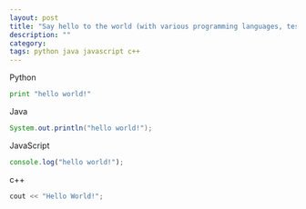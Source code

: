 ```yaml
---
layout: post
title: "Say hello to the world (with various programming languages, test)"
description: ""
category: 
tags: python java javascript c++
---
```


Python 

```py
print "hello world!"
```

Java 

```java
System.out.println("hello world!");
```

JavaScript

```js
console.log("hello world!");
```

c++ 

```cpp
cout << "Hello World!";
```
